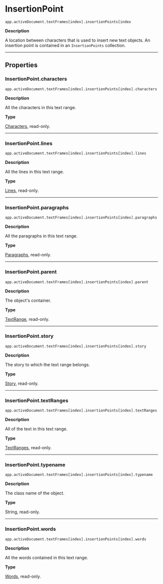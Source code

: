 # InsertionPoint

`app.activeDocument.textFrames[index].insertionPoints[index`

**Description**

A location between characters that is used to insert new text objects. An insertion point is contained in an `InsertionPoints` collection.

---

## Properties

### InsertionPoint.characters

`app.activeDocument.textFrames[index].insertionPoints[index].characters`

**Description**

All the characters in this text range.

**Type**

[Characters](Characters.md#jsobjref-characters), read-only.

---

### InsertionPoint.lines

`app.activeDocument.textFrames[index].insertionPoints[index].lines`

**Description**

All the lines in this text range.

**Type**

[Lines](Lines.md#jsobjref-lines), read-only.

---

### InsertionPoint.paragraphs

`app.activeDocument.textFrames[index].insertionPoints[index].paragraphs`

**Description**

All the paragraphs in this text range.

**Type**

[Paragraphs](Paragraphs.md#jsobjref-paragraphs), read-only.

---

### InsertionPoint.parent

`app.activeDocument.textFrames[index].insertionPoints[index].parent`

**Description**

The object's container.

**Type**

[TextRange](TextRange.md#jsobjref-textrange), read-only.

---

### InsertionPoint.story

`app.activeDocument.textFrames[index].insertionPoints[index].story`

**Description**

The story to which the text range belongs.

**Type**

[Story](Story.md#jsobjref-story), read-only.

---

### InsertionPoint.textRanges

`app.activeDocument.textFrames[index].insertionPoints[index].textRanges`

**Description**

All of the text in this text range.

**Type**

[TextRanges](TextRanges.md#jsobjref-textranges), read-only.

---

### InsertionPoint.typename

`app.activeDocument.textFrames[index].insertionPoints[index].typename`

**Description**

The class name of the object.

**Type**

String, read-only.

---

### InsertionPoint.words

`app.activeDocument.textFrames[index].insertionPoints[index].words`

**Description**

All the words contained in this text range.

**Type**

[Words](Words.md#jsobjref-words), read-only.
